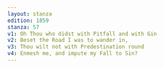 ```yaml
---
layout: stanza
edition: 1859
stanza: 57
v1: Oh Thou who didst with Pitfall and with Gin
v2: Beset the Road I was to wander in,
v3: ⁠Thou wilt not with Predestination round
v4: Enmesh me, and impute my Fall to Sin?
---
```

